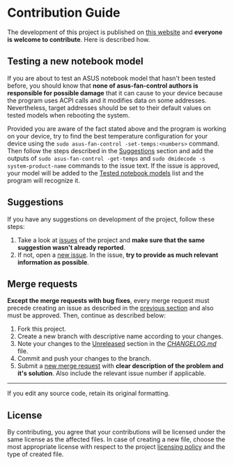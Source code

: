# Contribution Guide

The development of this project is published on [this website](https://gitlab.com/dominiksalvet/asus-fan-control) and **everyone is welcome to contribute**. Here is described how.

## Testing a new notebook model

If you are about to test an ASUS notebook model that hasn't been tested before, you should know that **none of asus-fan-control authors is responsible for possible damage** that it can cause to your device because the program uses ACPI calls and it modifies data on some addresses. Nevertheless, target addresses should be set to their default values on tested models when rebooting the system.

Provided you are aware of the fact stated above and the program is working on your device, try to find the best temperature configuration for your device using the `sudo asus-fan-control -set-temps:<numbers>` command. Then follow the steps described in the [Suggestions](#suggestions) section and add the outputs of `sudo asus-fan-control -get-temps` and `sudo dmidecode -s system-product-name` commands to the issue text. If the issue is approved, your model will be added to the [Tested notebook models](README.md#tested-notebook-models) list and the program will recognize it.

## Suggestions

If you have any suggestions on development of the project, follow these steps:

1. Take a look at [issues](https://gitlab.com/dominiksalvet/asus-fan-control/issues) of the project and **make sure that the same suggestion wasn't already reported**.
2. If not, open a [new issue](https://gitlab.com/dominiksalvet/asus-fan-control/issues/new). In the issue, **try to provide as much relevant information as possible**.

## Merge requests

**Except the merge requests with bug fixes**, every merge request must precede creating an issue as described in the [previous section](#suggestions) and also must be approved. Then, continue as described below:

1. Fork this project.
2. Create a new branch with descriptive name according to your changes.
3. Note your changes to the [Unreleased](CHANGELOG.md#unreleased) section in the [*CHANGELOG.md*](CHANGELOG.md) file.
4. Commit and push your changes to the branch.
5. Submit a [new merge request](https://gitlab.com/dominiksalvet/asus-fan-control/merge_requests/new) with **clear description of the problem and it's solution**. Also include the relevant issue number if applicable.

---

If you edit any source code, retain its original formatting.

## License

By contributing, you agree that your contributions will be licensed under the same license as the affected files. In case of creating a new file, choose the most appropriate license with respect to the project [licensing policy](README.md#license) and the type of created file.
